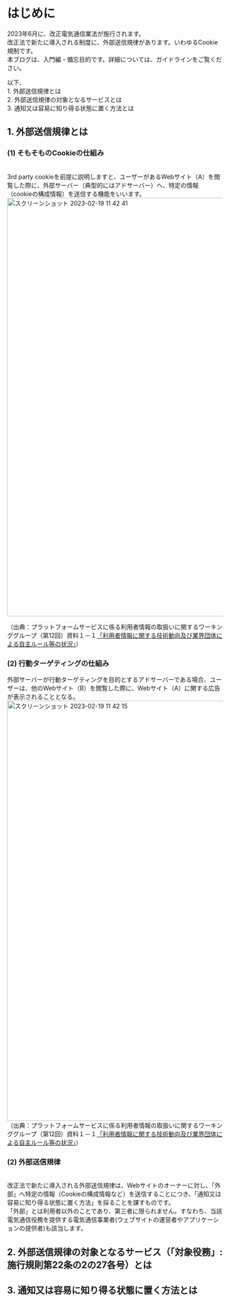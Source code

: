 # はじめに
2023年6月に、改正電気通信業法が施行されます。<br>
改正法で新たに導入される制度に、外部送信規律があります。いわゆるCookie規制です。<br>
本ブログは、入門編・備忘目的です。詳細については、ガイドラインをご覧ください。

以下、
<br>1. 外部送信規律とは
<br>2. 外部送信規律の対象となるサービスとは
<br>3. 通知又は容易に知り得る状態に置く方法とは


## 1. 外部送信規律とは
### (1) そもそものCookieの仕組み

<br>
3rd party cookieを前提に説明しますと、ユーザーがあるWebサイト（A）を閲覧した際に、外部サーバー（典型的にはアドサーバー）へ、特定の情報（cookieの構成情報）を送信する機能をいいます。
<img width="977" alt="スクリーンショット 2023-02-19 11 42 41" src="https://user-images.githubusercontent.com/32214011/219909329-f83b6700-9819-4f32-9a90-abb020b8c686.png">

（出典：プラットフォームサービスに係る利用者情報の取扱いに関するワーキンググループ（第12回）資料１－１[「利用者情報に関する技術動向及び業界団体による自主ルール等の状況」](https://www.soumu.go.jp/main_content/000811618.pdf)）


### (2) 行動ターゲティングの仕組み
外部サーバーが行動ターゲティングを目的とするアドサーバーである場合、ユーザーは、他のWebサイト（B）を閲覧した際に、Webサイト（A）に関する広告が表示されることとなる。
<img width="981" alt="スクリーンショット 2023-02-19 11 42 15" src="https://user-images.githubusercontent.com/32214011/219909297-81d15c9f-63d6-4d9a-851c-d18b15c13e64.png">
（出典：プラットフォームサービスに係る利用者情報の取扱いに関するワーキンググループ（第12回）資料１－１[「利用者情報に関する技術動向及び業界団体による自主ルール等の状況」](https://www.soumu.go.jp/main_content/000811618.pdf)）

### (2) 外部送信規律
<br>
改正法で新たに導入される外部送信規律は、Webサイトのオーナーに対し、「外部」へ特定の情報（Cookieの構成情報など）を送信することにつき、「通知又は容易に知り得る状態に置く方法」を採ることを課すものです。
<br>
「外部」とは利用者以外のことであり、第三者に限られません。すなわち、当該電気通信役務を提供する電気通信事業者(ウェブサイトの運営者やアプリケーションの提供者)も該当します。


## 2. 外部送信規律の対象となるサービス（「対象役務」:施行規則第22条の2の27各号）とは


## 3. 通知又は容易に知り得る状態に置く方法とは

